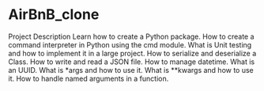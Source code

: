# AirBnB_clone
Project Description
Learn how to create a Python package. How to create a command interpreter in Python using the cmd module. What is Unit testing and how to implement it in a large project. How to serialize and deserialize a Class. How to write and read a JSON file. How to manage datetime. What is an UUID. What is *args and how to use it. What is **kwargs and how to use it. How to handle named arguments in a function.
